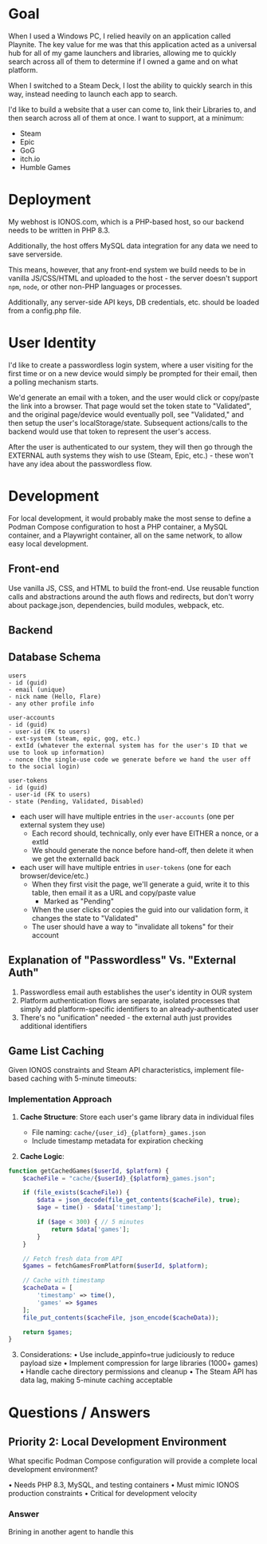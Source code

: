 # Goal

When I used a Windows PC, I relied heavily on an application called Playnite. The key value for me was that this application acted as a universal hub for all of my game launchers and libraries, allowing me to quickly search across all of them to determine if I owned a game and on what platform.

When I switched to a Steam Deck, I lost the ability to quickly search in this way, instead needing to launch each app to search.

I'd like to build a website that a user can come to, link their Libraries to, and then search across all of them at once. I want to support, at a minimum:

- Steam
- Epic
- GoG
- itch.io
- Humble Games

# Deployment

My webhost is IONOS.com, which is a PHP-based host, so our backend needs to be written in PHP 8.3.

Additionally, the host offers MySQL data integration for any data we need to save serverside.

This means, however, that any front-end system we build needs to be in vanilla JS/CSS/HTML and uploaded to the host - the server doesn't support `npm`, `node`, or other non-PHP languages or processes.

Additionally, any server-side API keys, DB credentials, etc. should be loaded from a config.php file.

# User Identity

I'd like to create a passwordless login system, where a user visiting for the first time or on a new device would simply be prompted for their email, then a polling mechanism starts.

We'd generate an email with a token, and the user would click or copy/paste the link into a browser. That page would set the token state to "Validated", and the original page/device would eventually poll, see "Validated," and then setup the user's localStorage/state. Subsequent actions/calls to the backend would use that token to represent the user's access.

After the user is authenticated to our system, they will then go through the EXTERNAL auth systems they wish to use (Steam, Epic, etc.) - these won't have any idea about the passwordless flow.

# Development

For local development, it would probably make the most sense to define a Podman Compose configuration to host a PHP container, a MySQL container, and a Playwright container, all on the same network, to allow easy local development.

## Front-end

Use vanilla JS, CSS, and HTML to build the front-end. Use reusable function calls and abstractions around the auth flows and redirects, but don't worry about package.json, dependencies, build modules, webpack, etc.

## Backend

## Database Schema

```
users
- id (guid)
- email (unique)
- nick name (Hello, Flare)
- any other profile info

user-accounts
- id (guid)
- user-id (FK to users)
- ext-system (steam, epic, gog, etc.)
- extId (whatever the external system has for the user's ID that we use to look up information)
- nonce (the single-use code we generate before we hand the user off to the social login)

user-tokens
- id (guid)
- user-id (FK to users)
- state (Pending, Validated, Disabled)

```

- each user will have multiple entries in the `user-accounts` (one per external system they use)
    * Each record should, technically, only ever have EITHER a nonce, or a extId
    * We should generate the nonce before hand-off, then delete it when we get the externalId back
- each user will have multiple entries in `user-tokens` (one for each browser/device/etc.)
    * When they first visit the page, we'll generate a guid, write it to this table, then email it as a URL and copy/paste value
        + Marked as "Pending"
    * When the user clicks or copies the guid into our validation form, it changes the state to "Validated"
    * The user should have a way to "invalidate all tokens" for their account

## Explanation of "Passwordless" Vs. "External Auth"

1. Passwordless email auth establishes the user's identity in OUR system
2. Platform authentication flows are separate, isolated processes that simply add platform-specific identifiers to an already-authenticated user
3. There's no "unification" needed - the external auth just provides additional identifiers

## Game List Caching

Given IONOS constraints and Steam API characteristics, implement file-based caching with 5-minute timeouts:

### Implementation Approach

1. **Cache Structure**: Store each user's game library data in individual files
   - File naming: `cache/{user_id}_{platform}_games.json`
   - Include timestamp metadata for expiration checking

2. **Cache Logic**:
```php
function getCachedGames($userId, $platform) {
    $cacheFile = "cache/{$userId}_{$platform}_games.json";

    if (file_exists($cacheFile)) {
        $data = json_decode(file_get_contents($cacheFile), true);
        $age = time() - $data['timestamp'];

        if ($age < 300) { // 5 minutes
            return $data['games'];
        }
    }

    // Fetch fresh data from API
    $games = fetchGamesFromPlatform($userId, $platform);

    // Cache with timestamp
    $cacheData = [
        'timestamp' => time(),
        'games' => $games
    ];
    file_put_contents($cacheFile, json_encode($cacheData));

    return $games;
}
```

3. Considerations:
 • Use include_appinfo=true judiciously to reduce payload size
 • Implement compression for large libraries (1000+ games)
 • Handle cache directory permissions and cleanup
 • The Steam API has data lag, making 5-minute caching acceptable


# Questions / Answers

## Priority 2: Local Development Environment

 What specific Podman Compose configuration will provide a complete local development environment?

 • Needs PHP 8.3, MySQL, and testing containers
 • Must mimic IONOS production constraints
 • Critical for development velocity

### Answer

Brining in another agent to handle this
